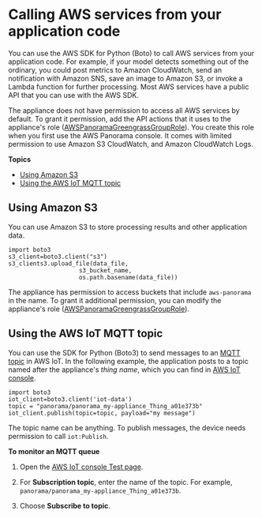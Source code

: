 # Calling AWS services from your application code<a name="applications-awssdk"></a>

You can use the AWS SDK for Python \(Boto\) to call AWS services from your application code\. For example, if your model detects something out of the ordinary, you could post metrics to Amazon CloudWatch, send an notification with Amazon SNS, save an image to Amazon S3, or invoke a Lambda function for further processing\. Most AWS services have a public API that you can use with the AWS SDK\.

The appliance does not have permission to access all AWS services by default\. To grant it permission, add the API actions that it uses to the appliance's role \([AWSPanoramaGreengrassGroupRole](permissions-services.md)\)\. You create this role when you first use the AWS Panorama console\. It comes with limited permission to use Amazon S3 CloudWatch, and Amazon CloudWatch Logs\.

**Topics**
+ [Using Amazon S3](#applications-awssdk-s3)
+ [Using the AWS IoT MQTT topic](#monitoring-messagestream)

## Using Amazon S3<a name="applications-awssdk-s3"></a>

You can use Amazon S3 to store processing results and other application data\.

```
import boto3
s3_client=boto3.client("s3")
s3_clients3.upload_file(data_file,
                    s3_bucket_name,
                    os.path.basename(data_file))
```

The appliance has permission to access buckets that include `aws-panorama` in the name\. To grant it additional permission, you can modify the appliance's role \([AWSPanoramaGreengrassGroupRole](permissions-services.md)\)\.

## Using the AWS IoT MQTT topic<a name="monitoring-messagestream"></a>

You can use the SDK for Python \(Boto3\) to send messages to an [MQTT topic](https://docs.aws.amazon.com/iot/latest/developerguide/topics.html) in AWS IoT\. In the following example, the application posts to a topic named after the appliance's *thing name*, which you can find in [AWS IoT console](https://console.aws.amazon.com/iot/home#/thinghub)\.

```
import boto3
iot_client=boto3.client('iot-data')
topic = "panorama/panorama_my-appliance_Thing_a01e373b"
iot_client.publish(topic=topic, payload="my message")
```

The topic name can be anything\. To publish messages, the device needs permission to call `iot:Publish`\.

**To monitor an MQTT queue**

1. Open the [AWS IoT console Test page](https://console.aws.amazon.com/iot/home?region=us-east-1#/test)\.

1. For **Subscription topic**, enter the name of the topic\. For example, `panorama/panorama_my-appliance_Thing_a01e373b`\.

1. Choose **Subscribe to topic**\.